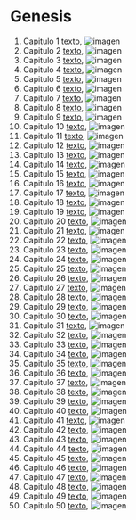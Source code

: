# Genesis

1. Capitulo 1 [texto](texto_filtrado/AT/Gn/Gn_1.txt), ![imagen](nube_de_palabras/AT/Gn/Gn_1.png)
2. Capitulo 2 [texto](texto_filtrado/AT/Gn/Gn_2.txt), ![imagen](nube_de_palabras/AT/Gn/Gn_2.png)
3. Capitulo 3 [texto](texto_filtrado/AT/Gn/Gn_3.txt), ![imagen](nube_de_palabras/AT/Gn/Gn_3.png)
4. Capitulo 4 [texto](texto_filtrado/AT/Gn/Gn_4.txt), ![imagen](nube_de_palabras/AT/Gn/Gn_4.png)
5. Capitulo 5 [texto](texto_filtrado/AT/Gn/Gn_5.txt), ![imagen](nube_de_palabras/AT/Gn/Gn_5.png)
6. Capitulo 6 [texto](texto_filtrado/AT/Gn/Gn_6.txt), ![imagen](nube_de_palabras/AT/Gn/Gn_6.png)
7. Capitulo 7 [texto](texto_filtrado/AT/Gn/Gn_7.txt), ![imagen](nube_de_palabras/AT/Gn/Gn_7.png)
8. Capitulo 8 [texto](texto_filtrado/AT/Gn/Gn_8.txt), ![imagen](nube_de_palabras/AT/Gn/Gn_8.png)
9. Capitulo 9 [texto](texto_filtrado/AT/Gn/Gn_9.txt), ![imagen](nube_de_palabras/AT/Gn/Gn_9.png)
10. Capitulo 10 [texto](texto_filtrado/AT/Gn/Gn_10.txt), ![imagen](nube_de_palabras/AT/Gn/Gn_10.png)
11. Capitulo 11 [texto](texto_filtrado/AT/Gn/Gn_11.txt), ![imagen](nube_de_palabras/AT/Gn/Gn_11.png)
12. Capitulo 12 [texto](texto_filtrado/AT/Gn/Gn_12.txt), ![imagen](nube_de_palabras/AT/Gn/Gn_12.png)
13. Capitulo 13 [texto](texto_filtrado/AT/Gn/Gn_13.txt), ![imagen](nube_de_palabras/AT/Gn/Gn_13.png)
14. Capitulo 14 [texto](texto_filtrado/AT/Gn/Gn_14.txt), ![imagen](nube_de_palabras/AT/Gn/Gn_14.png)
15. Capitulo 15 [texto](texto_filtrado/AT/Gn/Gn_15.txt), ![imagen](nube_de_palabras/AT/Gn/Gn_15.png)
16. Capitulo 16 [texto](texto_filtrado/AT/Gn/Gn_16.txt), ![imagen](nube_de_palabras/AT/Gn/Gn_16.png)
17. Capitulo 17 [texto](texto_filtrado/AT/Gn/Gn_17.txt), ![imagen](nube_de_palabras/AT/Gn/Gn_17.png)
18. Capitulo 18 [texto](texto_filtrado/AT/Gn/Gn_18.txt), ![imagen](nube_de_palabras/AT/Gn/Gn_18.png)
19. Capitulo 19 [texto](texto_filtrado/AT/Gn/Gn_19.txt), ![imagen](nube_de_palabras/AT/Gn/Gn_19.png)
20. Capitulo 20 [texto](texto_filtrado/AT/Gn/Gn_20.txt), ![imagen](nube_de_palabras/AT/Gn/Gn_20.png)
21. Capitulo 21 [texto](texto_filtrado/AT/Gn/Gn_21.txt), ![imagen](nube_de_palabras/AT/Gn/Gn_21.png)
22. Capitulo 22 [texto](texto_filtrado/AT/Gn/Gn_22.txt), ![imagen](nube_de_palabras/AT/Gn/Gn_22.png)
23. Capitulo 23 [texto](texto_filtrado/AT/Gn/Gn_23.txt), ![imagen](nube_de_palabras/AT/Gn/Gn_23.png)
24. Capitulo 24 [texto](texto_filtrado/AT/Gn/Gn_24.txt), ![imagen](nube_de_palabras/AT/Gn/Gn_24.png)
25. Capitulo 25 [texto](texto_filtrado/AT/Gn/Gn_25.txt), ![imagen](nube_de_palabras/AT/Gn/Gn_25.png)
26. Capitulo 26 [texto](texto_filtrado/AT/Gn/Gn_26.txt), ![imagen](nube_de_palabras/AT/Gn/Gn_26.png)
27. Capitulo 27 [texto](texto_filtrado/AT/Gn/Gn_27.txt), ![imagen](nube_de_palabras/AT/Gn/Gn_27.png)
28. Capitulo 28 [texto](texto_filtrado/AT/Gn/Gn_28.txt), ![imagen](nube_de_palabras/AT/Gn/Gn_28.png)
29. Capitulo 29 [texto](texto_filtrado/AT/Gn/Gn_29.txt), ![imagen](nube_de_palabras/AT/Gn/Gn_29.png)
30. Capitulo 30 [texto](texto_filtrado/AT/Gn/Gn_30.txt), ![imagen](nube_de_palabras/AT/Gn/Gn_30.png)
31. Capitulo 31 [texto](texto_filtrado/AT/Gn/Gn_31.txt), ![imagen](nube_de_palabras/AT/Gn/Gn_31.png)
32. Capitulo 32 [texto](texto_filtrado/AT/Gn/Gn_32.txt), ![imagen](nube_de_palabras/AT/Gn/Gn_32.png)
33. Capitulo 33 [texto](texto_filtrado/AT/Gn/Gn_33.txt), ![imagen](nube_de_palabras/AT/Gn/Gn_33.png)
34. Capitulo 34 [texto](texto_filtrado/AT/Gn/Gn_34.txt), ![imagen](nube_de_palabras/AT/Gn/Gn_34.png)
35. Capitulo 35 [texto](texto_filtrado/AT/Gn/Gn_35.txt), ![imagen](nube_de_palabras/AT/Gn/Gn_35.png)
36. Capitulo 36 [texto](texto_filtrado/AT/Gn/Gn_36.txt), ![imagen](nube_de_palabras/AT/Gn/Gn_36.png)
37. Capitulo 37 [texto](texto_filtrado/AT/Gn/Gn_37.txt), ![imagen](nube_de_palabras/AT/Gn/Gn_37.png)
38. Capitulo 38 [texto](texto_filtrado/AT/Gn/Gn_38.txt), ![imagen](nube_de_palabras/AT/Gn/Gn_38.png)
39. Capitulo 39 [texto](texto_filtrado/AT/Gn/Gn_39.txt), ![imagen](nube_de_palabras/AT/Gn/Gn_39.png)
40. Capitulo 40 [texto](texto_filtrado/AT/Gn/Gn_40.txt), ![imagen](nube_de_palabras/AT/Gn/Gn_40.png)
41. Capitulo 41 [texto](texto_filtrado/AT/Gn/Gn_41.txt), ![imagen](nube_de_palabras/AT/Gn/Gn_41.png)
42. Capitulo 42 [texto](texto_filtrado/AT/Gn/Gn_42.txt), ![imagen](nube_de_palabras/AT/Gn/Gn_42.png)
43. Capitulo 43 [texto](texto_filtrado/AT/Gn/Gn_43.txt), ![imagen](nube_de_palabras/AT/Gn/Gn_43.png)
44. Capitulo 44 [texto](texto_filtrado/AT/Gn/Gn_44.txt), ![imagen](nube_de_palabras/AT/Gn/Gn_44.png)
45. Capitulo 45 [texto](texto_filtrado/AT/Gn/Gn_45.txt), ![imagen](nube_de_palabras/AT/Gn/Gn_45.png)
46. Capitulo 46 [texto](texto_filtrado/AT/Gn/Gn_46.txt), ![imagen](nube_de_palabras/AT/Gn/Gn_46.png)
47. Capitulo 47 [texto](texto_filtrado/AT/Gn/Gn_47.txt), ![imagen](nube_de_palabras/AT/Gn/Gn_47.png)
48. Capitulo 48 [texto](texto_filtrado/AT/Gn/Gn_48.txt), ![imagen](nube_de_palabras/AT/Gn/Gn_48.png)
49. Capitulo 49 [texto](texto_filtrado/AT/Gn/Gn_49.txt), ![imagen](nube_de_palabras/AT/Gn/Gn_49.png)
50. Capitulo 50 [texto](texto_filtrado/AT/Gn/Gn_50.txt), ![imagen](nube_de_palabras/AT/Gn/Gn_50.png)
